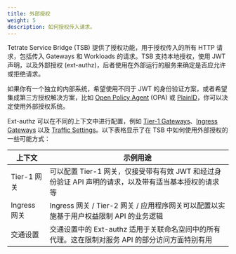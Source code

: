 ```yaml
---
title: 外部授权
weight: 5
description: 如何授权传入请求。
---
```


Tetrate Service Bridge (TSB) 提供了授权功能，用于授权传入的所有 HTTP 请求，包括传入 Gateways 和 Workloads 的请求。TSB 支持本地授权，使用 JWT 声明，以及外部授权 (ext-authz)，后者使用在外部运行的服务来确定是否应允许或拒绝请求。

如果你有一个独立的内部系统，希望使用不同于 JWT 的身份验证方案，或者希望集成第三方授权解决方案，比如 [Open Policy Agent](https://www.openpolicyagent.org/) (OPA) 或 [PlainID](https://www.plainid.com/)，你可以决定使用外部授权系统。

Ext-authz 可以在不同的上下文中进行配置，例如 [Tier-1 Gateways](../../refs/tsb/gateway/v2/tier1-gateway#tier1externalserver)、[Ingress Gateways](../../refs/tsb/gateway/v2/ingress-gateway) 以及 [Traffic Settings](../../refs/tsb/traffic/v2/traffic-setting#trafficsetting)。以下表格显示了在 TSB 中如何使用外部授权的一些可能方式：

| 上下文       | 示例用途                                                     |
| ------------ | ------------------------------------------------------------ |
| Tier-1 网关  | 可以配置 Tier-1 网关，仅接受带有有效 JWT 和经过身份验证 API 声明的请求，以及带有适当基本授权的请求等 |
| Ingress 网关 | Ingress 网关 / Tier-2 网关 / 应用程序网关可以配置以实施基于用户权益限制 API 的业务逻辑 |
| 交通设置     | 交通设置中的 Ext-authz 适用于关联命名空间中的所有代理。这在限制对服务 API 的部分访问方面特别有用 |